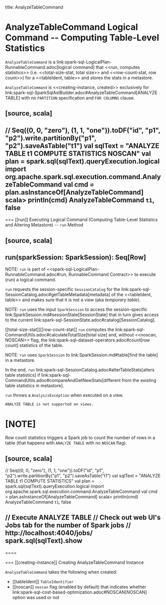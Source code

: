 title: AnalyzeTableCommand

# AnalyzeTableCommand Logical Command -- Computing Table-Level Statistics

`AnalyzeTableCommand` is a link:spark-sql-LogicalPlan-RunnableCommand.adoc[logical command] that <<run, computes statistics>> (i.e. <<total-size-stat, total size>> and <<row-count-stat, row count>>) for a <<tableIdent, table>> and stores the stats in a metastore.

`AnalyzeTableCommand` is <<creating-instance, created>> exclusively for link:spark-sql-SparkSqlAstBuilder.adoc#AnalyzeTableCommand[ANALYZE TABLE] with no `PARTITION` specification and `FOR COLUMNS` clause.

[source, scala]
----
// Seq((0, 0, "zero"), (1, 1, "one")).toDF("id", "p1", "p2").write.partitionBy("p1", "p2").saveAsTable("t1")
val sqlText = "ANALYZE TABLE t1 COMPUTE STATISTICS NOSCAN"
val plan = spark.sql(sqlText).queryExecution.logical
import org.apache.spark.sql.execution.command.AnalyzeTableCommand
val cmd = plan.asInstanceOf[AnalyzeTableCommand]
scala> println(cmd)
AnalyzeTableCommand `t1`, false
----

=== [[run]] Executing Logical Command (Computing Table-Level Statistics and Altering Metastore) -- `run` Method

[source, scala]
----
run(sparkSession: SparkSession): Seq[Row]
----

NOTE: `run` is part of <<spark-sql-LogicalPlan-RunnableCommand.adoc#run, RunnableCommand Contract>> to execute (run) a logical command.

`run` requests the session-specific `SessionCatalog` for the link:spark-sql-SessionCatalog.adoc#getTableMetadata[metadata] of the <<tableIdent, table>> and makes sure that it is not a view (aka _temporary table_).

NOTE: `run` uses the input `SparkSession` to access the session-specific link:SparkSession.md#sessionState[SessionState] that in turn gives access to the current link:spark-sql-SessionState.adoc#catalog[SessionCatalog].

[[total-size-stat]][[row-count-stat]]
`run` computes the link:spark-sql-CommandUtils.adoc#calculateTotalSize[total size] and, without <<noscan, NOSCAN>> flag, the link:spark-sql-dataset-operators.adoc#count[row count] statistics of the table.

NOTE: `run` uses `SparkSession` to link:SparkSession.md#table[find the table] in a metastore.

In the end, `run` link:spark-sql-SessionCatalog.adoc#alterTableStats[alters table statistics] if link:spark-sql-CommandUtils.adoc#compareAndGetNewStats[different from the existing table statistics in metastore].

`run` throws a `AnalysisException` when executed on a view.

```
ANALYZE TABLE is not supported on views.
```

[NOTE]
====
Row count statistics triggers a Spark job to count the number of rows in a table (that happens with `ANALYZE TABLE` with no `NOSCAN` flag).

[source, scala]
----
// Seq((0, 0, "zero"), (1, 1, "one")).toDF("id", "p1", "p2").write.partitionBy("p1", "p2").saveAsTable("t1")
val sqlText = "ANALYZE TABLE t1 COMPUTE STATISTICS"
val plan = spark.sql(sqlText).queryExecution.logical
import org.apache.spark.sql.execution.command.AnalyzeTableCommand
val cmd = plan.asInstanceOf[AnalyzeTableCommand]
scala> println(cmd)
AnalyzeTableCommand `t1`, false

// Execute ANALYZE TABLE
// Check out web UI's Jobs tab for the number of Spark jobs
// http://localhost:4040/jobs/
spark.sql(sqlText).show
----
====

=== [[creating-instance]] Creating AnalyzeTableCommand Instance

`AnalyzeTableCommand` takes the following when created:

* [[tableIdent]] `TableIdentifier`
* [[noscan]] `noscan` flag (enabled by default) that indicates whether link:spark-sql-cost-based-optimization.adoc#NOSCAN[NOSCAN] option was used or not
